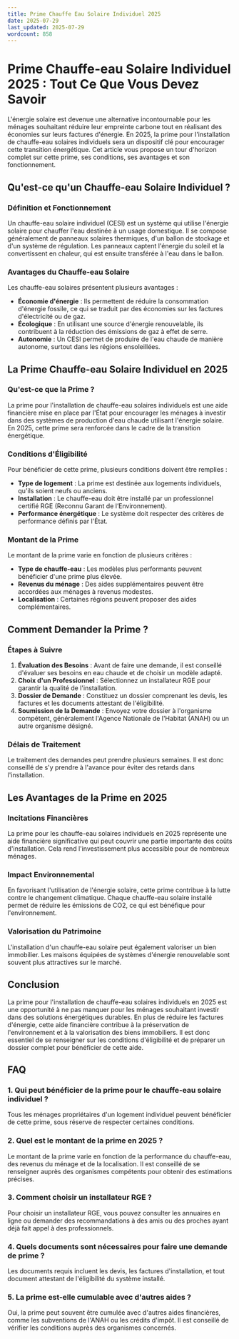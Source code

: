 ```yaml
---
title: Prime Chauffe Eau Solaire Individuel 2025
date: 2025-07-29
last_updated: 2025-07-29
wordcount: 858
---
```


# Prime Chauffe-eau Solaire Individuel 2025 : Tout Ce Que Vous Devez Savoir

L'énergie solaire est devenue une alternative incontournable pour les ménages souhaitant réduire leur empreinte carbone tout en réalisant des économies sur leurs factures d'énergie. En 2025, la prime pour l'installation de chauffe-eau solaires individuels sera un dispositif clé pour encourager cette transition énergétique. Cet article vous propose un tour d'horizon complet sur cette prime, ses conditions, ses avantages et son fonctionnement.

## Qu'est-ce qu'un Chauffe-eau Solaire Individuel ?

### Définition et Fonctionnement

Un chauffe-eau solaire individuel (CESI) est un système qui utilise l'énergie solaire pour chauffer l'eau destinée à un usage domestique. Il se compose généralement de panneaux solaires thermiques, d'un ballon de stockage et d'un système de régulation. Les panneaux captent l'énergie du soleil et la convertissent en chaleur, qui est ensuite transférée à l'eau dans le ballon.

### Avantages du Chauffe-eau Solaire

Les chauffe-eau solaires présentent plusieurs avantages :

- **Économie d'énergie** : Ils permettent de réduire la consommation d'énergie fossile, ce qui se traduit par des économies sur les factures d'électricité ou de gaz.
- **Écologique** : En utilisant une source d'énergie renouvelable, ils contribuent à la réduction des émissions de gaz à effet de serre.
- **Autonomie** : Un CESI permet de produire de l'eau chaude de manière autonome, surtout dans les régions ensoleillées.

## La Prime Chauffe-eau Solaire Individuel en 2025

### Qu'est-ce que la Prime ?

La prime pour l'installation de chauffe-eau solaires individuels est une aide financière mise en place par l'État pour encourager les ménages à investir dans des systèmes de production d'eau chaude utilisant l'énergie solaire. En 2025, cette prime sera renforcée dans le cadre de la transition énergétique.

### Conditions d'Éligibilité

Pour bénéficier de cette prime, plusieurs conditions doivent être remplies :

- **Type de logement** : La prime est destinée aux logements individuels, qu'ils soient neufs ou anciens.
- **Installation** : Le chauffe-eau doit être installé par un professionnel certifié RGE (Reconnu Garant de l’Environnement).
- **Performance énergétique** : Le système doit respecter des critères de performance définis par l'État.

### Montant de la Prime

Le montant de la prime varie en fonction de plusieurs critères :

- **Type de chauffe-eau** : Les modèles plus performants peuvent bénéficier d'une prime plus élevée.
- **Revenus du ménage** : Des aides supplémentaires peuvent être accordées aux ménages à revenus modestes.
- **Localisation** : Certaines régions peuvent proposer des aides complémentaires.

## Comment Demander la Prime ?

### Étapes à Suivre

1. **Évaluation des Besoins** : Avant de faire une demande, il est conseillé d'évaluer ses besoins en eau chaude et de choisir un modèle adapté.
2. **Choix d'un Professionnel** : Sélectionnez un installateur RGE pour garantir la qualité de l'installation.
3. **Dossier de Demande** : Constituez un dossier comprenant les devis, les factures et les documents attestant de l'éligibilité.
4. **Soumission de la Demande** : Envoyez votre dossier à l'organisme compétent, généralement l'Agence Nationale de l'Habitat (ANAH) ou un autre organisme désigné.

### Délais de Traitement

Le traitement des demandes peut prendre plusieurs semaines. Il est donc conseillé de s'y prendre à l'avance pour éviter des retards dans l'installation.

## Les Avantages de la Prime en 2025

### Incitations Financières

La prime pour les chauffe-eau solaires individuels en 2025 représente une aide financière significative qui peut couvrir une partie importante des coûts d'installation. Cela rend l'investissement plus accessible pour de nombreux ménages.

### Impact Environnemental

En favorisant l'utilisation de l'énergie solaire, cette prime contribue à la lutte contre le changement climatique. Chaque chauffe-eau solaire installé permet de réduire les émissions de CO2, ce qui est bénéfique pour l'environnement.

### Valorisation du Patrimoine

L'installation d'un chauffe-eau solaire peut également valoriser un bien immobilier. Les maisons équipées de systèmes d'énergie renouvelable sont souvent plus attractives sur le marché.

## Conclusion

La prime pour l'installation de chauffe-eau solaires individuels en 2025 est une opportunité à ne pas manquer pour les ménages souhaitant investir dans des solutions énergétiques durables. En plus de réduire les factures d'énergie, cette aide financière contribue à la préservation de l'environnement et à la valorisation des biens immobiliers. Il est donc essentiel de se renseigner sur les conditions d'éligibilité et de préparer un dossier complet pour bénéficier de cette aide.

## FAQ

### 1. Qui peut bénéficier de la prime pour le chauffe-eau solaire individuel ?

Tous les ménages propriétaires d'un logement individuel peuvent bénéficier de cette prime, sous réserve de respecter certaines conditions.

### 2. Quel est le montant de la prime en 2025 ?

Le montant de la prime varie en fonction de la performance du chauffe-eau, des revenus du ménage et de la localisation. Il est conseillé de se renseigner auprès des organismes compétents pour obtenir des estimations précises.

### 3. Comment choisir un installateur RGE ?

Pour choisir un installateur RGE, vous pouvez consulter les annuaires en ligne ou demander des recommandations à des amis ou des proches ayant déjà fait appel à des professionnels.

### 4. Quels documents sont nécessaires pour faire une demande de prime ?

Les documents requis incluent les devis, les factures d'installation, et tout document attestant de l'éligibilité du système installé.

### 5. La prime est-elle cumulable avec d'autres aides ?

Oui, la prime peut souvent être cumulée avec d'autres aides financières, comme les subventions de l'ANAH ou les crédits d'impôt. Il est conseillé de vérifier les conditions auprès des organismes concernés.